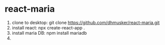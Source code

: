 # react-maria

1. clone to desktop: git clone https://github.com/dhmusker/react-maria.git
2. install react: npx create-react-app .
3. install maria DB: npm install mariadb
4. 
